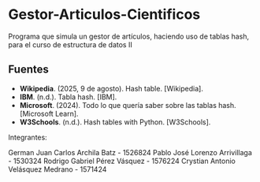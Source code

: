 # Gestor-Articulos-Cientificos
Programa que simula un gestor de artículos, haciendo uso de tablas hash, para el curso de estructura de datos II


## Fuentes
- **Wikipedia**. (2025, 9 de agosto). Hash table. [Wikipedia].
- **IBM**. (n.d.). Tabla hash. [IBM].
- **Microsoft**. (2024). Todo lo que quería saber sobre las tablas hash. [Microsoft Learn].
- **W3Schools**. (n.d.). Hash tables with Python. [W3Schools].

Integrantes: 

German Juan Carlos Archila Batz - 1526824
Pablo José Lorenzo Arrivillaga - 1530324
Rodrigo Gabriel Pérez Vásquez - 1576224
Crystian Antonio Velásquez Medrano - 1571424